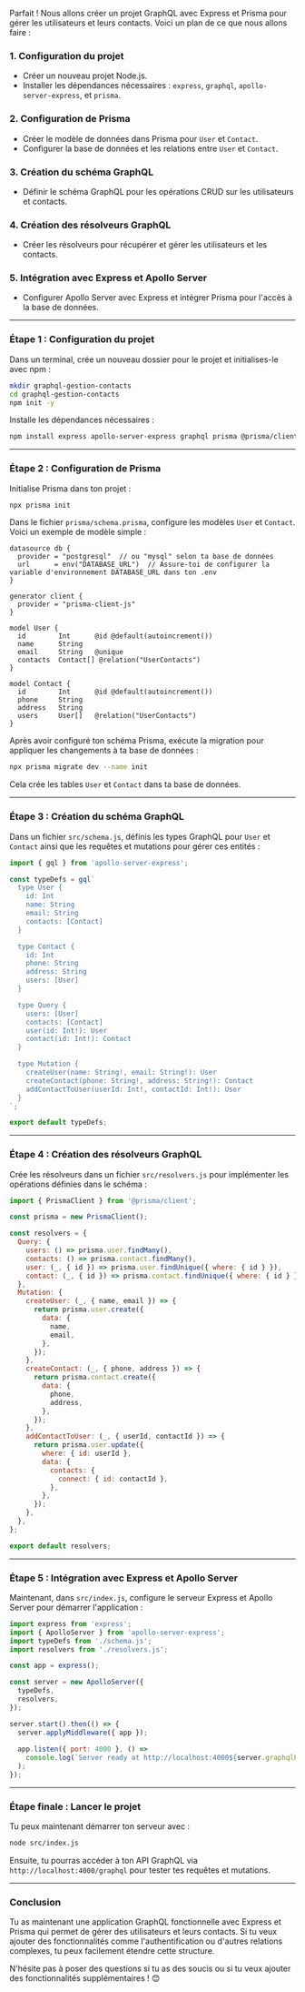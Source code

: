 

Parfait ! Nous allons créer un projet GraphQL avec Express et Prisma pour gérer les utilisateurs et leurs contacts. Voici un plan de ce que nous allons faire :

### 1. **Configuration du projet**

- Créer un nouveau projet Node.js.
- Installer les dépendances nécessaires : `express`, `graphql`, `apollo-server-express`, et `prisma`.

### 2. **Configuration de Prisma**

- Créer le modèle de données dans Prisma pour `User` et `Contact`.
- Configurer la base de données et les relations entre `User` et `Contact`.

### 3. **Création du schéma GraphQL**

- Définir le schéma GraphQL pour les opérations CRUD sur les utilisateurs et contacts.

### 4. **Création des résolveurs GraphQL**

- Créer les résolveurs pour récupérer et gérer les utilisateurs et les contacts.

### 5. **Intégration avec Express et Apollo Server**

- Configurer Apollo Server avec Express et intégrer Prisma pour l'accès à la base de données.

---

### Étape 1 : Configuration du projet

Dans un terminal, crée un nouveau dossier pour le projet et initialises-le avec npm :

```bash
mkdir graphql-gestion-contacts
cd graphql-gestion-contacts
npm init -y
```

Installe les dépendances nécessaires :

```bash
npm install express apollo-server-express graphql prisma @prisma/client
```

---

### Étape 2 : Configuration de Prisma

Initialise Prisma dans ton projet :

```bash
npx prisma init
```

Dans le fichier `prisma/schema.prisma`, configure les modèles `User` et `Contact`. Voici un exemple de modèle simple :

```prisma
datasource db {
  provider = "postgresql"  // ou "mysql" selon ta base de données
  url      = env("DATABASE_URL")  // Assure-toi de configurer la variable d'environnement DATABASE_URL dans ton .env
}

generator client {
  provider = "prisma-client-js"
}

model User {
  id        Int      @id @default(autoincrement())
  name      String
  email     String   @unique
  contacts  Contact[] @relation("UserContacts")
}

model Contact {
  id        Int      @id @default(autoincrement())
  phone     String
  address   String
  users     User[]   @relation("UserContacts")
}
```

Après avoir configuré ton schéma Prisma, exécute la migration pour appliquer les changements à ta base de données :

```bash
npx prisma migrate dev --name init
```

Cela crée les tables `User` et `Contact` dans ta base de données.

---

### Étape 3 : Création du schéma GraphQL

Dans un fichier `src/schema.js`, définis les types GraphQL pour `User` et `Contact` ainsi que les requêtes et mutations pour gérer ces entités :

```javascript
import { gql } from 'apollo-server-express';

const typeDefs = gql`
  type User {
    id: Int
    name: String
    email: String
    contacts: [Contact]
  }

  type Contact {
    id: Int
    phone: String
    address: String
    users: [User]
  }

  type Query {
    users: [User]
    contacts: [Contact]
    user(id: Int!): User
    contact(id: Int!): Contact
  }

  type Mutation {
    createUser(name: String!, email: String!): User
    createContact(phone: String!, address: String!): Contact
    addContactToUser(userId: Int!, contactId: Int!): User
  }
`;

export default typeDefs;
```

---

### Étape 4 : Création des résolveurs GraphQL

Crée les résolveurs dans un fichier `src/resolvers.js` pour implémenter les opérations définies dans le schéma :

```javascript
import { PrismaClient } from '@prisma/client';

const prisma = new PrismaClient();

const resolvers = {
  Query: {
    users: () => prisma.user.findMany(),
    contacts: () => prisma.contact.findMany(),
    user: (_, { id }) => prisma.user.findUnique({ where: { id } }),
    contact: (_, { id }) => prisma.contact.findUnique({ where: { id } }),
  },
  Mutation: {
    createUser: (_, { name, email }) => {
      return prisma.user.create({
        data: {
          name,
          email,
        },
      });
    },
    createContact: (_, { phone, address }) => {
      return prisma.contact.create({
        data: {
          phone,
          address,
        },
      });
    },
    addContactToUser: (_, { userId, contactId }) => {
      return prisma.user.update({
        where: { id: userId },
        data: {
          contacts: {
            connect: { id: contactId },
          },
        },
      });
    },
  },
};

export default resolvers;
```

---

### Étape 5 : Intégration avec Express et Apollo Server

Maintenant, dans `src/index.js`, configure le serveur Express et Apollo Server pour démarrer l'application :

```javascript
import express from 'express';
import { ApolloServer } from 'apollo-server-express';
import typeDefs from './schema.js';
import resolvers from './resolvers.js';

const app = express();

const server = new ApolloServer({
  typeDefs,
  resolvers,
});

server.start().then(() => {
  server.applyMiddleware({ app });
  
  app.listen({ port: 4000 }, () =>
    console.log(`Server ready at http://localhost:4000${server.graphqlPath}`)
  );
});
```

---

### Étape finale : Lancer le projet

Tu peux maintenant démarrer ton serveur avec :

```bash
node src/index.js
```

Ensuite, tu pourras accéder à ton API GraphQL via `http://localhost:4000/graphql` pour tester tes requêtes et mutations.

---

### Conclusion

Tu as maintenant une application GraphQL fonctionnelle avec Express et Prisma qui permet de gérer des utilisateurs et leurs contacts. Si tu veux ajouter des fonctionnalités comme l'authentification ou d'autres relations complexes, tu peux facilement étendre cette structure.

N'hésite pas à poser des questions si tu as des soucis ou si tu veux ajouter des fonctionnalités supplémentaires ! 😊
